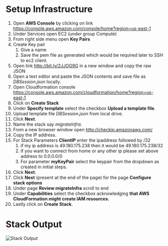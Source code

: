 
# Setup Infrastructure

1. Open **AWS Console** by clicking on link https://console.aws.amazon.com/console/home?region=us-east-1
2. Under Services open EC2 (under group Compute)
3. From right side menu open **Key Pairs**
4. Create Key pair
    1. Give a name
    2. Save the pem file as generated which would be required later to SSH to ec2 client.
5. Open link http://bit.ly/2JJOG9G in a new window and copy the raw JSON
6. Open a text editor and paste the JSON contents and save file as *DBSession.json* locally.
7. Open Cloudformation console https://console.aws.amazon.com/cloudformation/home?region=us-east-1
8. Click on **Create Stack**
9. Under **Specify template** select the checkbox **Upload a template file**.
10. Upload template file *DBSession.json* from local drive.
11. Click **Next**.
12. Name the stack say *migrateInfra*.
13. From a new browser window open http://checkip.amazonaws.com/
14. Copy the IP address.
15. For Stack Parameters **ClientIP** enter the ipaddress followed by /32
    1. if my ip address is 49.180.175.238 then it would be 49.180.175.238/32
    2. if you want to connect from home or any other ip please set above address to 0.0.0.0/0
    3. For parameter **myKeyPair** select the keypair from the dropdown as created in initial steps.
17. Click **Next**.
18. Click **Next** (present at the end of the page) for the page **Configure stack options**
19. Under page **Review migrateInfra** scroll to end
20. Under **Capabilities** select the checkbox acknowledging **that AWS CloudFormation might create IAM resources.**
21. Lastly click on **Create Stack**.

# Stack Output
![Stack Output](https://github.com/jerodarko/DbSession/blob/master/stackOutput.png)
